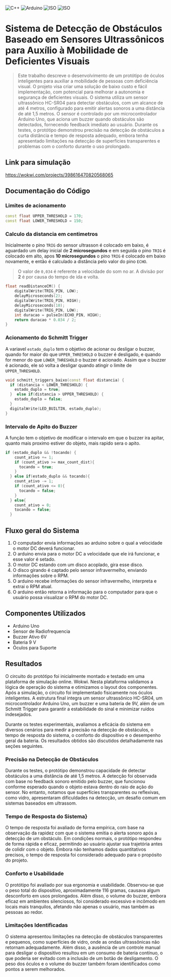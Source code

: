 ![C++](https://img.shields.io/badge/Linguagem-C++-green.svg)
![Arduino](https://img.shields.io/badge/IDE-Arduino-informational)
![ISO](https://img.shields.io/badge/ISO-Linux-blueviolet)
![ISO](https://img.shields.io/badge/ISO-Windows-blueviolet)

# Sistema de Detecção de Obstáculos Baseado em Sensores Ultrassônicos para Auxílio à Mobilidade de Deficientes Visuais

> Este trabalho descreve o desenvolvimento de um protótipo de óculos inteligentes para auxiliar a mobilidade de pessoas com deficiência visual. O projeto visa criar uma solução de baixo custo e fácil implementação, com potencial para melhorar a autonomia e segurança de deficientes visuais. O sistema utiliza um sensor ultrassônico HC-SR04 para detectar obstáculos, com um alcance de até 4 metros, configurado para emitir alertas sonoros a uma distância de até 1,5 metros. O sensor é controlado por um microcontrolador Arduino Uno, que aciona um buzzer quando obstáculos são detectados, fornecendo feedback imediato ao usuário. Durante os testes, o protótipo demonstrou precisão na detecção de obstáculos a curta distância e tempo de resposta adequado, embora tenha apresentado limitações na detecção de superfícies transparentes e problemas com o conforto durante o uso prolongado.

## Link para simulação

https://wokwi.com/projects/398616470820568065

## Documentação do Código

### Limites de acionamento

```cpp
const float UPPER_THRESHOLD = 170;
const float LOWER_THRESHOLD = 150;
```

### Calculo da distancia em centimetros

Inicialmente o pino `TRIG` do sensor ultrasson é colocado em baixo, é aguardado um delay inicial de **2 microsegundos** e em seguida o pino `TRIG` é colocado em alto, apos **10 microsegundos** o pino `TRIG` é colocado em baixo novamente, e então é calculado a distância pelo valor do pino `ECHO`.

> O valor de `0,034` é referente a velocidade do som no ar. A divisão por **2** é por causa do tempo de ida e volta.

```cpp
float readDistanceCM() {
	digitalWrite(TRIG_PIN, LOW);
	delayMicroseconds(2);
	digitalWrite(TRIG_PIN, HIGH);
	delayMicroseconds(10);
	digitalWrite(TRIG_PIN, LOW);
	int duracao = pulseIn(ECHO_PIN, HIGH);
	return duracao * 0.034 / 2;
}
```

### Acionamento do Schmitt Trigger

A variavel `estado_duplo` tem o objetivo de acionar ou desligar o buzzer, quando for maior do que `UPPER_THRESHOLD` o buzzer é desligado, e quando for menor do que `LOWER_THRESHOLD` o buzzer é acionado. Assim que o buzzer é acionado, ele só volta a desligar quando atingir o limite de `UPPER_THRESHOLD`.

```cpp
void schmitt_triggers_baixo(const float distancia) {
  if (distancia < LOWER_THRESHOLD) {
    estado_duplo = true;
  }  else if(distancia > UPPER_THRESHOLD) {
    estado_duplo = false;
  }
  digitalWrite(LED_BUILTIN, estado_duplo);
}
```

### Intervalo de Apito do Buzzer

A função tem o objetivo de modificar o intervalo em que o buzzer ira apitar, quanto mais proximo estiver do objeto, mais rapido sera o apito.

```cpp
if (estado_duplo && !tocando) {
    count_ativo += 1;
    if (count_ativo >= max_count_dist){
      tocando = true;
    }
  } else if(estado_duplo && tocando){
    count_ativo -= 1;
    if (count_ativo <= 0){
      tocando = false;
    }
  } else{
    count_ativo = 0;
    tocando = false;
  }
```

## Fluxo geral do Sistema

1. O computador envia informações ao arduino sobre o qual a velocidade o motor DC deverá funcionar.
2. O arduino envia para o motor DC a velocidade que ele irá funcionar, e esse valor é setado.
3. O motor DC estando com um disco acoplado, gira esse disco.
4. O disco girando é captado pelo sensor infravermelho, enviando informações sobre o RPM.
5. O arduino recebe informações do sensor infravermelho, interpreta e extrai o RPM atual.
6. O arduino então retorna a informação para o computador para que o usuário possa visualizar o RPM do motor DC.

## Componentes Utilizados

- Arduino Uno
- Sensor de Radiofrequencia
- Buzzer Ativo 6V
- Bateria 9 V
- Óculos para Suporte

## Resultados

O circuito do protótipo foi inicialmente montado e testado em uma plataforma de simulação online. Wokwi. Nesta plataforma validamos a lógica de operação do sistema e otimizamos o layout dos componentes. Após a simulação, o circuito foi implementado fisicamente nos óculos inteligentes. A estrutura final integra um sensor ultrassônico HC-SR04, um microcontrolador Arduino Uno, um buzzer e uma bateria de 9V, além de um Schmitt Trigger para garantir a estabilidade do sinal e minimizar ruídos indesejados.

Durante os testes experimentais, avaliamos a eficácia do sistema em diversos cenários para medir a precisão na detecção de obstáculos, o tempo de resposta do sistema, o conforto do dispositivo e o desempenho geral da bateria. Os resultados obtidos são discutidos detalhadamente nas seções seguintes.

### Precisão na Detecção de Obstáculos

Durante os testes, o protótipo demonstrou capacidade de detectar obstáculos a uma distância de até 1,5 metros. A detecção foi observada com base no feedback sonoro emitido pelo buzzer, que funcionou conforme esperado quando o objeto estava dentro do raio de ação do sensor. No entanto, notamos que superfícies transparentes ou reflexivas, como vidro, apresentaram dificuldades na detecção, um desafio comum em sistemas baseados em ultrassom.

### Tempo de Resposta do Sistema}

O tempo de resposta foi avaliado de forma empírica, com base na observação da rapidez com que o sistema emitia o alerta sonoro após a detecção de um obstáculo. Em condições normais, o protótipo respondeu de forma rápida e eficaz, permitindo ao usuário ajustar sua trajetória antes de colidir com o objeto. Embora não tenhamos dados quantitativos precisos, o tempo de resposta foi considerado adequado para o propósito do projeto.

### Conforto e Usabilidade

O protótipo foi avaliado por sua ergonomia e usabilidade. Observou-se que o peso total do dispositivo, aproximadamente 116 gramas, causava algum desconforto em usos prolongados. Além disso, o volume do buzzer, embora eficaz em ambientes silenciosos, foi considerado excessivo e incômodo em locais mais tranquilos, afetando não apenas o usuário, mas também as pessoas ao redor.

### Limitações Identificadas

O sistema apresentou limitações na detecção de obstáculos transparentes e pequenos, como superfícies de vidro, onde as ondas ultrassônicas não retornam adequadamente. Além disso, a ausência de um controle manual para desligar o dispositivo resultou em um consumo de bateria contínuo, o que poderia ser evitado com a inclusão de um botão de desligamento. O peso dos óculos e o volume do buzzer também foram identificados como pontos a serem melhorados.
